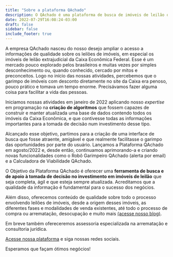 ```yaml
---
title: "Sobre a plataforma QAchado"
description: O QAchado é uma plataforma de busca de imóveis de leilão que vai facilitar sua vida na hora de procurar oportunidades.
date: 2022-07-29T16:08:24-03:00
draft: false
sidebar: false
include_footer: true
---
```


A empresa QAchado nasceu do nosso desejo ampliar o acesso a informações de qualidade sobre os leilões de imóveis, em especial os imóveis de leilão extrajudicial da Caixa Econômica Federal. Esse é um mercado pouco explorado pelos brasileiros e muitas vezes por simples desconhecimento ou, quando conhecido, cercado por mitos e preconceitos. Logo no início das nossas atividades, percebemos que o garimpo de imóveis com desconto diretamente no site da Caixa era penoso, pouco prático e tomava um tempo enorme. Precisávamos fazer alguma coisa para facilitar a vida das pessoas.

Iniciamos nossas atividades em janeiro de 2022 aplicando nosso *expertise* em programação na **criação de algoritmos** que fossem capazes de construir e manter atualizada uma base de dados contendo todos os imóveis da Caixa Econômica, e que contivesse todas as informações importantes para a tomada de decisão num investimento desse tipo.

Alcançado esse objetivo, partimos para a criação de uma interface de busca que fosse atraente, amigável e que realmente facilitasse o garimpo das oportunidades por parte do usuário. Lançamos a Plataforma QAchado em agosto/2022 e, desde então, continuamos aprimorando-a e criando novas funcionalidades como o Robô Garimpeiro QAchado (alerta por email) e a Calculadora de Viabilidade QAchado. 

O Objetivo da Plataforma QAchado é oferecer uma **ferramenta de busca e de apoio à tomada de decisão no investimento em imóveis de leilão** que seja completa, ágil e que esteja sempre atualizada. Acreditamos que a qualidade da informação é fundamental para o sucesso dos negócios. 

Além disso, oferecemos conteúdo de qualidade sobre todo o processo envolvendo leilões de imóveis, desde a origem desses imóveis, as diferentes fases e modalidades de venda existentes, até todo o processo de compra ou arrematação, desocupação e muito mais [ (acesse nosso blog)](blog).

Em breve também ofereceremos assessoria especializada na arrematação e consultoria jurídica.

<a href='https://app.qachadoimoveis.com' target ='_Blank'>Acesse nossa plataforma</a> e siga nossas redes sociais.

Esperamos que façam ótimos negócios!

